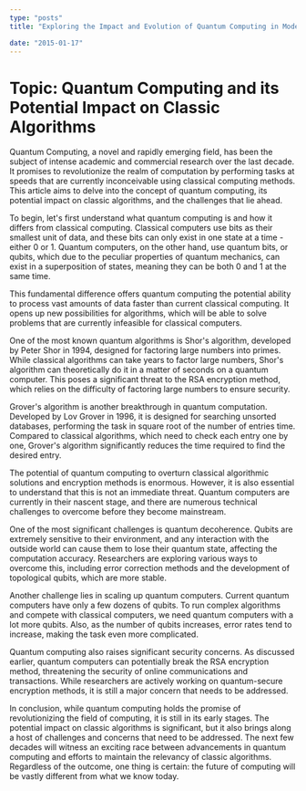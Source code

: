 ```yaml
---
type: "posts"
title: "Exploring the Impact and Evolution of Quantum Computing in Modern Technology"

date: "2015-01-17"
---
```


# Topic: Quantum Computing and its Potential Impact on Classic Algorithms

Quantum Computing, a novel and rapidly emerging field, has been the subject of intense academic and commercial research over the last decade. It promises to revolutionize the realm of computation by performing tasks at speeds that are currently inconceivable using classical computing methods. This article aims to delve into the concept of quantum computing, its potential impact on classic algorithms, and the challenges that lie ahead.

To begin, let's first understand what quantum computing is and how it differs from classical computing. Classical computers use bits as their smallest unit of data, and these bits can only exist in one state at a time - either 0 or 1. Quantum computers, on the other hand, use quantum bits, or qubits, which due to the peculiar properties of quantum mechanics, can exist in a superposition of states, meaning they can be both 0 and 1 at the same time.

This fundamental difference offers quantum computing the potential ability to process vast amounts of data faster than current classical computing. It opens up new possibilities for algorithms, which will be able to solve problems that are currently infeasible for classical computers.

One of the most known quantum algorithms is Shor's algorithm, developed by Peter Shor in 1994, designed for factoring large numbers into primes. While classical algorithms can take years to factor large numbers, Shor's algorithm can theoretically do it in a matter of seconds on a quantum computer. This poses a significant threat to the RSA encryption method, which relies on the difficulty of factoring large numbers to ensure security.

Grover's algorithm is another breakthrough in quantum computation. Developed by Lov Grover in 1996, it is designed for searching unsorted databases, performing the task in square root of the number of entries time. Compared to classical algorithms, which need to check each entry one by one, Grover's algorithm significantly reduces the time required to find the desired entry.

The potential of quantum computing to overturn classical algorithmic solutions and encryption methods is enormous. However, it is also essential to understand that this is not an immediate threat. Quantum computers are currently in their nascent stage, and there are numerous technical challenges to overcome before they become mainstream.

One of the most significant challenges is quantum decoherence. Qubits are extremely sensitive to their environment, and any interaction with the outside world can cause them to lose their quantum state, affecting the computation accuracy. Researchers are exploring various ways to overcome this, including error correction methods and the development of topological qubits, which are more stable.

Another challenge lies in scaling up quantum computers. Current quantum computers have only a few dozens of qubits. To run complex algorithms and compete with classical computers, we need quantum computers with a lot more qubits. Also, as the number of qubits increases, error rates tend to increase, making the task even more complicated.

Quantum computing also raises significant security concerns. As discussed earlier, quantum computers can potentially break the RSA encryption method, threatening the security of online communications and transactions. While researchers are actively working on quantum-secure encryption methods, it is still a major concern that needs to be addressed.

In conclusion, while quantum computing holds the promise of revolutionizing the field of computing, it is still in its early stages. The potential impact on classic algorithms is significant, but it also brings along a host of challenges and concerns that need to be addressed. The next few decades will witness an exciting race between advancements in quantum computing and efforts to maintain the relevancy of classic algorithms. Regardless of the outcome, one thing is certain: the future of computing will be vastly different from what we know today.
